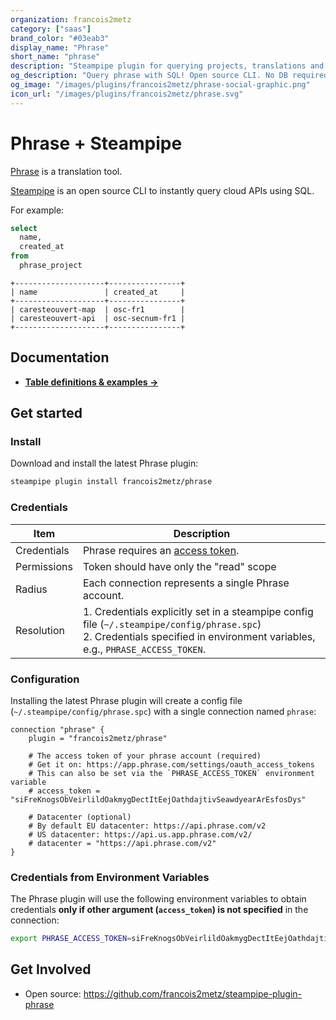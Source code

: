 ```yaml
---
organization: francois2metz
category: ["saas"]
brand_color: "#03eab3"
display_name: "Phrase"
short_name: "phrase"
description: "Steampipe plugin for querying projects, translations and more from Phrase."
og_description: "Query phrase with SQL! Open source CLI. No DB required."
og_image: "/images/plugins/francois2metz/phrase-social-graphic.png"
icon_url: "/images/plugins/francois2metz/phrase.svg"
---
```


# Phrase + Steampipe

[Phrase](https://phrase.com/) is a translation tool.

[Steampipe](https://steampipe.io) is an open source CLI to instantly query cloud APIs using SQL.

For example:

```sql
select
  name,
  created_at
from
  phrase_project
```

```
+--------------------+----------------+
| name               | created_at     |
+--------------------+----------------+
| caresteouvert-map  | osc-fr1        |
| caresteouvert-api  | osc-secnum-fr1 |
+--------------------+----------------+
```

## Documentation

- **[Table definitions & examples →](/plugins/francois2metz/phrase/tables)**

## Get started

### Install

Download and install the latest Phrase plugin:

```bash
steampipe plugin install francois2metz/phrase
```

### Credentials

| Item        | Description                                                                                                                                                                      |
|-------------|----------------------------------------------------------------------------------------------------------------------------------------------------------------------------------|
| Credentials | Phrase requires an [access token](https://app.phrase.com/settings/oauth_access_tokens).                                                                                          |
| Permissions | Token should have only the "read" scope                                                                                                                                          |
| Radius      | Each connection represents a single Phrase account.                                                                                                                              |
| Resolution  | 1. Credentials explicitly set in a steampipe config file (`~/.steampipe/config/phrase.spc`)<br />2. Credentials specified in environment variables, e.g., `PHRASE_ACCESS_TOKEN`. |

### Configuration

Installing the latest Phrase plugin will create a config file (`~/.steampipe/config/phrase.spc`) with a single connection named `phrase`:

```hcl
connection "phrase" {
    plugin = "francois2metz/phrase"

    # The access token of your phrase account (required)
    # Get it on: https://app.phrase.com/settings/oauth_access_tokens
    # This can also be set via the `PHRASE_ACCESS_TOKEN` environment variable
    # access_token = "siFreKnogsObVeirlildOakmygDectItEejOathdajtivSeawdyearArEsfosDys"

    # Datacenter (optional)
    # By default EU datacenter: https://api.phrase.com/v2
    # US datacenter: https://api.us.app.phrase.com/v2/
    # datacenter = "https://api.phrase.com/v2"
}
```

### Credentials from Environment Variables

The Phrase plugin will use the following environment variables to obtain credentials **only if other argument (`access_token`) is not specified** in the connection:

```sh
export PHRASE_ACCESS_TOKEN=siFreKnogsObVeirlildOakmygDectItEejOathdajtivSeawdyearArEsfosDys
```

## Get Involved

* Open source: https://github.com/francois2metz/steampipe-plugin-phrase
